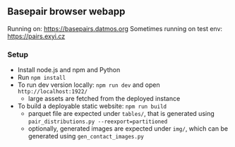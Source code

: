 ## Basepair browser webapp

Running on: https://basepairs.datmos.org
Sometimes running on test env: https://pairs.exyi.cz


### Setup

* Install node.js and npm and Python
* Run `npm install`
* To run dev version locally: `npm run dev` and open `http://localhost:1922/`
    - large assets are fetched from the deployed instance
* To build a deployable static website: `npm run build`
    - parquet file are expected under `tables/`, that is generated using `pair_distributions.py --reexport=partitioned`
    - optionally, generated images are expected under `img/`, which can be generated using `gen_contact_images.py`
